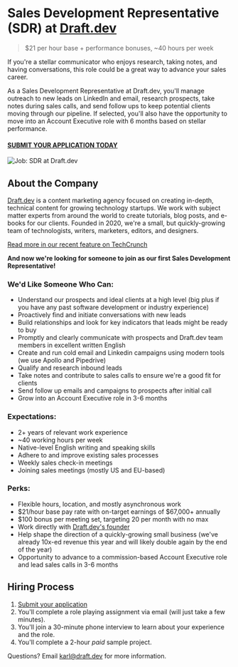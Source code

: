 # Sales Development Representative (SDR) at [Draft.dev](https://draft.dev/)
> $21 per hour base + performance bonuses, ~40 hours per week

If you're a stellar communicator who enjoys research, taking notes, and having conversations, this role could be a great way to advance your sales career.

As a Sales Development Representative at Draft.dev, you'll manage outreach to new leads on LinkedIn and email, research prospects, take notes during sales calls, and send follow ups to keep potential clients moving through our pipeline. If selected, you'll also have the opportunity to move into an Account Executive role with 6 months based on stellar performance.

#### [SUBMIT YOUR APPLICATION TODAY](https://airtable.com/shrUc4UbBwR9odvsl)

![Job: SDR at Draft.dev](https://draft.dev/learn/assets/posts/promotion.png)

## About the Company
[Draft.dev](https://draft.dev/) is a content marketing agency focused on creating in-depth, technical content for growing technology startups. We work with subject matter experts from around the world to create tutorials, blog posts, and e-books for our clients. Founded in 2020, we're a small, but quickly-growing team of technologists, writers, marketers, editors, and designers.

[Read more in our recent feature on TechCrunch](https://techcrunch.com/2021/07/29/draft-dev-ceo-karl-hughes-on-the-importance-of-using-experts-in-developer-marketing/)

**And now we're looking for someone to join as our first Sales Development Representative!**

### We'd Like Someone Who Can:
- Understand our prospects and ideal clients at a high level (big plus if you have any past software development or industry experience)
- Proactively find and initiate conversations with new leads
- Build relationships and look for key indicators that leads might be ready to buy
- Promptly and clearly communicate with prospects and Draft.dev team members in excellent written English
- Create and run cold email and Linkedin campaigns using modern tools (we use Apollo and Pipedrive)
- Qualify and research inbound leads
- Take notes and contribute to sales calls to ensure we're a good fit for clients
- Send follow up emails and campaigns to prospects after initial call
- Grow into an Account Executive role in 3-6 months

### Expectations:
- 2+ years of relevant work experience
- ~40 working hours per week
- Native-level English writing and speaking skills
- Adhere to and improve existing sales processes
- Weekly sales check-in meetings
- Joining sales meetings (mostly US and EU-based)

### Perks:
- Flexible hours, location, and mostly asynchronous work
- $21/hour base pay rate with on-target earnings of $67,000+ annually 
- $100 bonus per meeting set, targeting 20 per month with no max
- Work directly with [Draft.dev's founder](https://www.linkedin.com/in/karllhughes)
- Help shape the direction of a quickly-growing small business (we've already 10x-ed revenue this year and will likely double again by the end of the year)
- Opportunity to advance to a commission-based Account Executive role and lead sales calls in 3-6 months

## Hiring Process
1. [Submit your application](https://airtable.com/shrUc4UbBwR9odvsl)
2. You'll complete a role playing assignment via email (will just take a few minutes).
3. You'll join a 30-minute phone interview to learn about your experience and the role.
4. You'll complete a 2-hour *paid* sample project.

Questions? Email [karl@draft.dev](mailto:karl@draft.dev) for more information.
